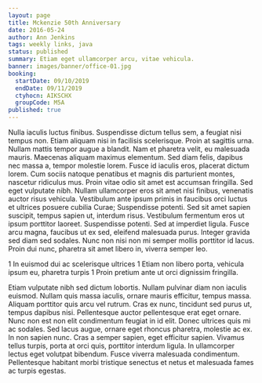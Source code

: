 ```yaml
---
layout: page
title: Mckenzie 50th Anniversary
date: 2016-05-24
author: Ann Jenkins
tags: weekly links, java
status: published
summary: Etiam eget ullamcorper arcu, vitae vehicula.
banner: images/banner/office-01.jpg
booking:
  startDate: 09/10/2019
  endDate: 09/11/2019
  ctyhocn: AIKSCHX
  groupCode: M5A
published: true
---
```

Nulla iaculis luctus finibus. Suspendisse dictum tellus sem, a feugiat nisi tempus non. Etiam aliquam nisi in facilisis scelerisque. Proin at sagittis urna. Nullam mattis tempor augue a blandit. Nam et pharetra velit, eu malesuada mauris. Maecenas aliquam maximus elementum. Sed diam felis, dapibus nec massa a, tempor molestie lorem. Fusce id iaculis eros, placerat dictum lorem. Cum sociis natoque penatibus et magnis dis parturient montes, nascetur ridiculus mus. Proin vitae odio sit amet est accumsan fringilla. Sed eget vulputate nibh. Nullam ullamcorper eros sit amet nisi finibus, venenatis auctor risus vehicula.
Vestibulum ante ipsum primis in faucibus orci luctus et ultrices posuere cubilia Curae; Suspendisse potenti. Sed sit amet sapien suscipit, tempus sapien ut, interdum risus. Vestibulum fermentum eros ut ipsum porttitor laoreet. Suspendisse potenti. Sed at imperdiet ligula. Fusce arcu magna, faucibus ut ex sed, eleifend malesuada purus. Integer gravida sed diam sed sodales. Nunc non nisi non mi semper mollis porttitor id lacus. Proin dui nunc, pharetra sit amet libero in, viverra semper leo.

1 In euismod dui ac scelerisque ultrices
1 Etiam non libero porta, vehicula ipsum eu, pharetra turpis
1 Proin pretium ante ut orci dignissim fringilla.

Etiam vulputate nibh sed dictum lobortis. Nullam pulvinar diam non iaculis euismod. Nullam quis massa iaculis, ornare mauris efficitur, tempus massa. Aliquam porttitor quis arcu vel rutrum. Cras ex nunc, tincidunt sed purus ut, tempus dapibus nisi. Pellentesque auctor pellentesque erat eget ornare. Nunc non est non elit condimentum feugiat in id elit. Donec ultrices quis mi ac sodales. Sed lacus augue, ornare eget rhoncus pharetra, molestie ac ex. In non sapien nunc. Cras a semper sapien, eget efficitur sapien. Vivamus tellus turpis, porta at orci quis, porttitor interdum ligula. In ullamcorper lectus eget volutpat bibendum. Fusce viverra malesuada condimentum. Pellentesque habitant morbi tristique senectus et netus et malesuada fames ac turpis egestas.
